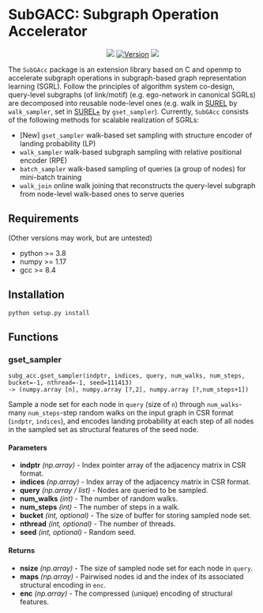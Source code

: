 # **SubGACC**: Subgraph Operation Accelerator
<p align="center">
    <a href="https://github.com/VeritasYin/subg_acc/blob/master/LICENSE"><img src="https://img.shields.io/badge/License-BSD%202--Clause-red.svg"></a>
    <a href="https://github.com/VeritasYin/subg_acc/blob/master/setup.py"><img src="https://img.shields.io/badge/Version-v2.1-orange" alt="Version"></a>
    <a href="https://hits.seeyoufarm.com"><img src="https://hits.seeyoufarm.com/api/count/incr/badge.svg?url=https%3A%2F%2Fgithub.com%2FVeritasYin%2Fsubg_acc&count_bg=%2379C83D&title_bg=%23555555&icon=&icon_color=%23E7E7E7&title=Hits&edge_flat=false"/></a>
</p>

The `SubGAcc` package is an extension library based on C and openmp to accelerate subgraph operations in subgraph-based graph representation learning (SGRL). Follow the principles of algorithm system co-design, query-level subgraphs (of link/motif) (e.g. ego-network in canonical SGRLs) are decomposed into reusable node-level ones (e.g. walk in [SUREL](https://arxiv.org/abs/2202.13538) by `walk_sampler`, set in [SUREL+](https://github.com/VeritasYin/SUREL_Plus/blob/main/manuscript/SUREL_Plus_Full.pdf) by `gset_sampler`). Currently, `SubGAcc` consists of the following methods for scalable realization of SGRLs:

- [New] `gset_sampler` walk-based set sampling with structure encoder of landing probability (LP) 
- `walk_sampler` walk-based subgraph sampling with relative positional encoder (RPE)
- `batch_sampler` walk-based sampling of queries (a group of nodes) for mini-batch training
- `walk_join` online walk joining that reconstructs the query-level subgraph from node-level walk-based ones to serve queries

## Requirements
(Other versions may work, but are untested)

- python >= 3.8
- numpy >= 1.17
- gcc >= 8.4

## Installation
```
python setup.py install
```

## Functions

### gset_sampler

```
subg_acc.gset_sampler(indptr, indices, query, num_walks, num_steps, bucket=-1, nthread=-1, seed=111413) 
-> (numpy.array [n], numpy.array [?,2], numpy.array [?,num_steps+1])
```

Sample a node set for each node in `query` (size of `n`) through `num_walks`-many `num_steps`-step random walks on the input graph in CSR format (`indptr`, `indices`), and encodes landing probability at each step of all nodes in the sampled set as structural features of the seed node.

#### Parameters

* **indptr** *(np.array)* - Index pointer array of the adjacency matrix in CSR format.
* **indices** *(np.array)* - Index array of the adjacency matrix in CSR format.
* **query** *(np.array / list)* - Nodes are queried to be sampled.
* **num_walks** *(int)* - The number of random walks.
* **num_steps** *(int)* - The number of steps in a walk.
* **bucket** *(int, optional)* - The size of buffer for storing sampled node set.
* **nthread** *(int, optional)* - The number of threads.
* **seed** *(int, optional)* - Random seed.

#### Returns

* **nsize** *(np.array)* - The size of sampled node set for each node in `query`.
* **maps** *(np.array)* - Pairwised nodes id and the index of its associated structural encoding in `enc`.
* **enc** *(np.array)* - The compressed (unique) encoding of structural features.
